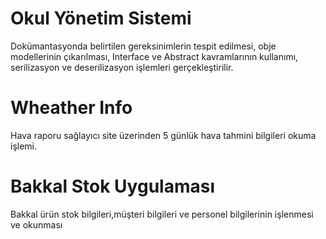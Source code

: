 # Okul Yönetim Sistemi

Dokümantasyonda belirtilen gereksinimlerin tespit edilmesi, obje modellerinin çıkarılması, Interface ve Abstract kavramlarının kullanımı, serilizasyon ve deserilizasyon işlemleri gerçekleştirilir.


# Wheather Info

Hava raporu sağlayıcı site üzerinden 5 günlük hava tahmini bilgileri okuma işlemi. 

# Bakkal Stok Uygulaması

Bakkal ürün stok bilgileri,müşteri bilgileri ve personel bilgilerinin işlenmesi ve okunması



